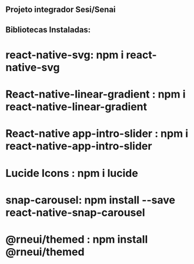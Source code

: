 ## Projeto integrador Sesi/Senai

## Bibliotecas Instaladas: 
#
#
# 
# react-native-svg: npm i react-native-svg
# React-native-linear-gradient : npm i react-native-linear-gradient
# React-native app-intro-slider : npm i react-native-app-intro-slider
# Lucide Icons : npm i lucide
# snap-carousel: npm install --save react-native-snap-carousel
# @rneui/themed : npm install @rneui/themed